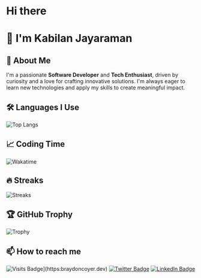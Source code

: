 # Hi there 
# 👋 I'm Kabilan Jayaraman

## 🚀 About Me

I'm a passionate **Software Developer** and **Tech Enthusiast**, driven by curiosity and a love for crafting innovative solutions. I'm always eager to learn new technologies and apply my skills to create meaningful impact.

## 🛠️ Languages I Use

![Top Langs](https://github-readme-stats.vercel.app/api/top-langs/?username=kabil-jayaram&layout=compact&theme=radical)

## 📈 Coding Time

![Wakatime](https://github-readme-stats.vercel.app/api/wakatime?username=kabil_jayaram&layout=compact&theme=blue-green)

## 🔥 Streaks

![Streaks](https://github-readme-streak-stats.herokuapp.com?user=kabil-jayaram&theme=blueberry&date_format=M%20j%5B%2C%20Y%5D)

## 🏆 GitHub Trophy

![Trophy](https://github-profile-trophy.vercel.app/?username=kabil-jayaram&theme=discord)

## 📫 How to reach me

![Visits Badge](https://badges.pufler.dev/visits/kabil-jayaram/kabil-jayaram)](https:braydoncoyer.dev)
[![Twitter Badge](https://img.shields.io/badge/Twitter-Profile-informational?style=flat&logo=twitter&logoColor=white&color=1CA2F1)](https://twitter.com/KabilJayaram)
[![LinkedIn Badge](https://img.shields.io/badge/LinkedIn-Profile-informational?style=flat&logo=linkedin&logoColor=white&color=0D76A8)](https://www.linkedin.com/in/kabil-jayaram)

